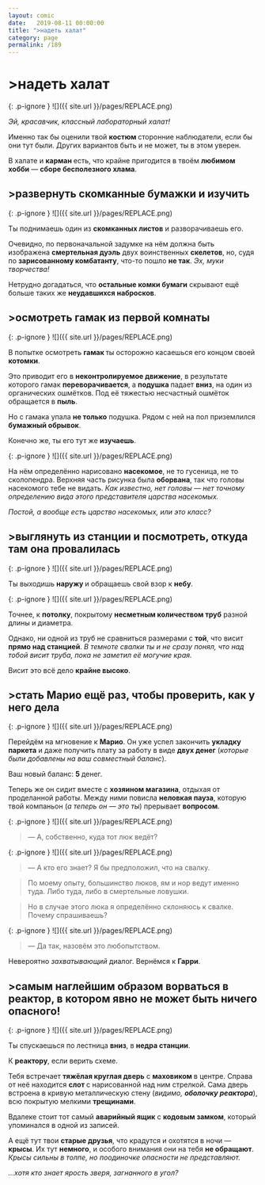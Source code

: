 ```yaml
---
layout: comic
date:   2019-08-11 00:00:00 
title: ">надеть халат"
category: page
permalink: /189
---
```

# >надеть халат

{: .p-ignore }
![]({{ site.url }}/pages/REPLACE.png)

<em>Эй, красавчик, классный лабораторный халат!</em>

Именно так бы оценили твой <strong>костюм </strong>сторонние наблюдатели, если бы они тут были. Других вариантов быть и не может, ты в этом уверен.

В халате и <strong>карман </strong>есть, что крайне пригодится в твоём <strong>любимом хобби</strong> — <strong>сборе бесполезного хлама</strong>.

## >развернуть скомканные бумажки и изучить

{: .p-ignore }
![]({{ site.url }}/pages/REPLACE.png)

Ты поднимаешь один из <strong>скомканных листов</strong> и разворачиваешь его.

Очевидно, по первоначальной задумке на нём должна быть изображена <strong>смертельная дуэль</strong> двух воинственных <strong>скелетов</strong>, но, судя по <strong>зарисованному комбатанту</strong>, что-то пошло <strong>не так</strong>. <em>Эх, муки творчества!</em>

Нетрудно догадаться, что <strong>остальные комки бумаги</strong> скрывают ещё больше таких же <strong>неудавшихся набросков</strong>.

## >осмотреть гамак из первой комнаты

{: .p-ignore }
![]({{ site.url }}/pages/REPLACE.png)

В попытке осмотреть <strong>гамак </strong>ты осторожно касаешься его концом своей <strong>котомки</strong>. 

Это приводит его в <strong>неконтролируемое движение</strong>, в результате которого гамак <strong>переворачивается</strong>, а <strong>подушка </strong>падает <strong>вниз</strong>, на один из органических ошмётков. Под её тяжестью несчастный ошмёток обращается в <strong>пыль</strong>.

Но с гамака упала <strong>не только</strong> подушка. Рядом с ней на пол приземлился <strong>бумажный обрывок</strong>. 

Конечно же, ты его тут же <strong>изучаешь</strong>.

{: .p-ignore }
![]({{ site.url }}/pages/REPLACE.png)

На нём определённо нарисовано <strong>насекомое</strong>, не то гусеница, не то сколопендра. Верхняя часть рисунка была <strong>оборвана</strong>, так что головы насекомого тебе не видать. <em>Как известно, нет головы — нет точному определению вида этого представителя царства насекомых.</em>

<em>Постой, а вообще есть царство насекомых, или это класс?</em>

## >выглянуть из станции и посмотреть, откуда там она провалилась

{: .p-ignore }
![]({{ site.url }}/pages/REPLACE.png)

Ты выходишь <strong>наружу </strong>и обращаешь свой взор к <strong>небу</strong>.

{: .p-ignore }
![]({{ site.url }}/pages/REPLACE.png)

Точнее, к <strong>потолку</strong>, покрытому <strong>несметным количеством труб</strong> разной длины и диаметра. 

Однако, ни одной из труб не сравниться размерами с <strong>той</strong>, что висит <strong>прямо над станцией</strong>. <em>В темноте свалки ты и не сразу понял, что над тобой висит труба, пока не заметил её могучие края.</em>

Висит это всё дело <strong>крайне высоко</strong>. 

## >стать Марио ещё раз, чтобы проверить, как у него дела

{: .p-ignore }
![]({{ site.url }}/pages/REPLACE.png)

Перейдём на мгновение к <strong>Марио</strong>. Он уже успел закончить <strong>укладку паркета</strong> и даже получить плату за работу в виде <strong>двух денег</strong> (<em>которые были добавлены на ваш совместный баланс</em>).

Ваш новый баланс: <strong>5 </strong>денег.

Теперь же он сидит вместе с <strong>хозяином магазина</strong>, отдыхая от проделанной работы. Между ними повисла <strong>неловкая пауза</strong>, которую твой компаньон (<em>а теперь он — это ты</em>) прерывает <strong>вопросом</strong>.

{: .p-ignore }
![]({{ site.url }}/pages/REPLACE.png)

<blockquote>— А, собственно, куда тот люк ведёт?</blockquote>

{: .p-ignore }
![]({{ site.url }}/pages/REPLACE.png)

<blockquote>— А кто его знает? Я бы предположил, что на свалку. </blockquote>

<blockquote>По моему опыту, большинство люков, ям и нор ведут именно туда. Либо туда, либо в смертельные ловушки.</blockquote>

<blockquote>Но в случае этого люка я определённо склоняюсь к свалке. Почему спрашиваешь?</blockquote>

{: .p-ignore }
![]({{ site.url }}/pages/REPLACE.png)

<blockquote>— Да так, назовём это любопытством.</blockquote>

Невероятно <em>захватывающий </em>диалог. Вернёмся к <strong>Гарри</strong>.

## >самым наглейшим образом ворваться в реактор, в котором явно не может быть ничего опасного!

{: .p-ignore }
![]({{ site.url }}/pages/REPLACE.png)

Ты спускаешься по лестница <strong>вниз</strong>, в <strong>недра станции</strong>.

К <strong>реактору</strong>, если верить схеме.

Тебя встречает <strong>тяжёлая круглая дверь</strong> с <strong>маховиком </strong>в центре. Справа от неё находится <strong>слот </strong>с нарисованной над ним стрелкой. Сама дверь встроена в кривую металлическую стену (<em>видимо, <strong><strong>оболочку реактора</strong></strong></em>), всю покрытую мелкими <strong>трещинами</strong>.

Вдалеке стоит тот самый <strong>аварийный ящик</strong> с <strong>кодовым замком</strong>, который упоминался в одной из записей.

А ещё тут твои <strong>старые друзья</strong>, что крадутся и охотятся в ночи — <strong>крысы</strong>. Их тут <strong>немного</strong>, и особого внимания они на тебя <strong>не обращают</strong>. <em>Крысы сильны в толпе, но поодиночке опасности не представляют. </em>

<em>…хотя кто знает ярость зверя, загнанного в угол?</em>
